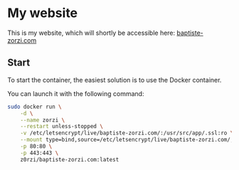 # My website


This is my website, which will shortly be accessible here: [baptiste-zorzi.com](https://baptiste-zorzi.com)


## Start

To start the container, the easiest solution is to use the Docker container.

You can launch it with the following command:
```bash
sudo docker run \
	-d \
	--name zorzi \
	--restart unless-stopped \
	-v /etc/letsencrypt/live/baptiste-zorzi.com/:/usr/src/app/.ssl:ro \
	--mount type=bind,source=/etc/letsencrypt/live/baptiste-zorzi.com/,target=/usr/src/app/.ssl,readonly \
	-p 80:80 \
	-p 443:443 \
	z0rzi/baptiste-zorzi.com:latest
```

